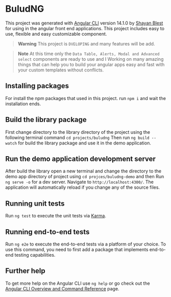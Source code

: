 # BuludNG

This project was generated with [Angular CLI](https://github.com/angular/angular-cli) version 14.1.0 by [Shayan Blest](https://github.com/shayanblest) for using in the angular front end applications.
This project includes easy to use, flexible and easy customizable component.


>**Warning** 
 This project is `DVELOPING` and many features will be add.
 
>**Note**
At this time only the `Data Table, Alerts, Modal and Advanced select` components are ready to use and I Working on many amazing things that can help you to build your angular apps easy and fast with your custom templates without conflicts.


## Installing packages

For install the npm packages that used in this project. run `npm i` and wait the installation ends.

## Build the library package
First change directory to the library directory of the project using the following terminal command 
`cd projects/buludng` Then run `ng build --watch` for build the library package and use it in the demo application.

## Run the demo application development server
After build the library open a new terminal and change the directory to the demo app directory of project using `cd projces/buludng-demo` and then Run `ng serve -o` for a dev server.
Navigate to `http://localhost:4300/`. The application will automatically reload if you change any of the source files.

## Running unit tests

Run `ng test` to execute the unit tests via [Karma](https://karma-runner.github.io).

## Running end-to-end tests

Run `ng e2e` to execute the end-to-end tests via a platform of your choice. To use this command, you need to first add a package that implements end-to-end testing capabilities.

## Further help

To get more help on the Angular CLI use `ng help` or go check out the [Angular CLI Overview and Command Reference](https://angular.io/cli) page.
